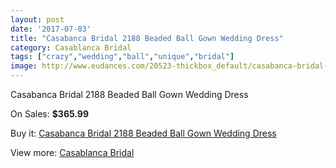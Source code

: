 ```yaml
---
layout: post
date: '2017-07-03'
title: "Casabanca Bridal 2188 Beaded Ball Gown Wedding Dress"
category: Casablanca Bridal
tags: ["crazy","wedding","ball","unique","bridal"]
image: http://www.eudances.com/20523-thickbox_default/casabanca-bridal-2188-beaded-ball-gown-wedding-dress.jpg
---
```

Casabanca Bridal 2188 Beaded Ball Gown Wedding Dress

On Sales: **$365.99**
<a href="https://www.eudances.com/en/casablanca-bridal/6164-casabanca-bridal-2188-beaded-ball-gown-wedding-dress.html"><amp-img layout="responsive" width="600" height="600" src="//www.eudances.com/20523-thickbox_default/casabanca-bridal-2188-beaded-ball-gown-wedding-dress.jpg" alt="Casabanca Bridal 2188 Beaded Ball Gown Wedding Dress 0" /></a>
<a href="https://www.eudances.com/en/casablanca-bridal/6164-casabanca-bridal-2188-beaded-ball-gown-wedding-dress.html"><amp-img layout="responsive" width="600" height="600" src="//www.eudances.com/20525-thickbox_default/casabanca-bridal-2188-beaded-ball-gown-wedding-dress.jpg" alt="Casabanca Bridal 2188 Beaded Ball Gown Wedding Dress 1" /></a>
<a href="https://www.eudances.com/en/casablanca-bridal/6164-casabanca-bridal-2188-beaded-ball-gown-wedding-dress.html"><amp-img layout="responsive" width="600" height="600" src="//www.eudances.com/20524-thickbox_default/casabanca-bridal-2188-beaded-ball-gown-wedding-dress.jpg" alt="Casabanca Bridal 2188 Beaded Ball Gown Wedding Dress 2" /></a>

Buy it: [Casabanca Bridal 2188 Beaded Ball Gown Wedding Dress](https://www.eudances.com/en/casablanca-bridal/6164-casabanca-bridal-2188-beaded-ball-gown-wedding-dress.html "Casabanca Bridal 2188 Beaded Ball Gown Wedding Dress")

View more: [Casablanca Bridal](https://www.eudances.com/en/4-casablanca-bridal "Casablanca Bridal")